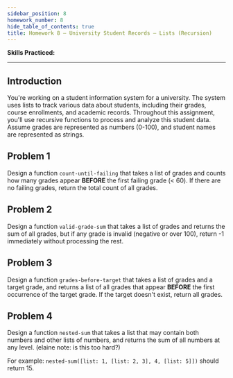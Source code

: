 ```yaml
---
sidebar_position: 8
homework_number: 8
hide_table_of_contents: true
title: Homework 8 — University Student Records — Lists (Recursion)
---
```




**Skills Practiced:**

---

## Introduction
You're working on a student information system for a university. The system uses lists to track various data about students, including their grades, course enrollments, and academic records. Throughout this assignment, you'll use recursive functions to process and analyze this student data.
Assume grades are represented as numbers (0-100), and student names are represented as strings.

## Problem 1
Design a function `count-until-failing` that takes a list of grades and counts how many grades appear **BEFORE** the first failing grade (< 60). If there are no failing grades, return the total count of all grades.

## Problem 2
Design a function `valid-grade-sum` that takes a list of grades and returns the sum of all grades, but if any grade is invalid (negative or over 100), return -1 immediately without processing the rest.

## Problem 3
Design a function `grades-before-target` that takes a list of grades and a target grade, and returns a list of all grades that appear **BEFORE** the first occurrence of the target grade. If the target doesn't exist, return all grades.


## Problem 4
Design a function `nested-sum` that takes a list that may contain both numbers and other lists of numbers, and returns the sum of all numbers at any level. (elaine note: is this too hard?)

For example: `nested-sum([list: 1, [list: 2, 3], 4, [list: 5]])` should return 15.